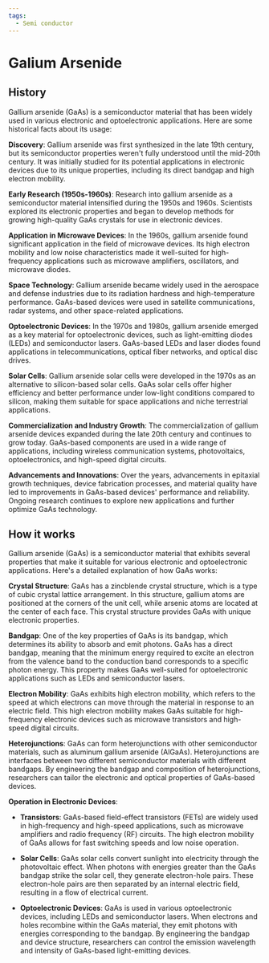 ```yaml
---
tags:
  - Semi conductor
---
```


<head>
    <meta charset="UTF-8">
    <meta name="viewport" content="width=device-width, initial-scale=1.0">
    <meta name="description" content="Welcome to ac-electricity! Here you will learn more about electricity, the different components used to make an electrical circuit as well as their features and use cases.">
    <meta name="keywords" content="alexis carbillet, carbillet, electricity, capacitors, conductors, diodes, electronic, energy source, hardware, home appliances, inductors, insulators, resistors, semi-conductors">
    <meta name="author" content="Alexis Carbillet ">
</head>

# Galium Arsenide

## History

Gallium arsenide (GaAs) is a semiconductor material that has been widely used in various electronic and optoelectronic applications. Here are some historical facts about its usage:

**Discovery**: Gallium arsenide was first synthesized in the late 19th century, but its semiconductor properties weren't fully understood until the mid-20th century. It was initially studied for its potential applications in electronic devices due to its unique properties, including its direct bandgap and high electron mobility.

**Early Research (1950s-1960s)**: Research into gallium arsenide as a semiconductor material intensified during the 1950s and 1960s. Scientists explored its electronic properties and began to develop methods for growing high-quality GaAs crystals for use in electronic devices.

**Application in Microwave Devices**: In the 1960s, gallium arsenide found significant application in the field of microwave devices. Its high electron mobility and low noise characteristics made it well-suited for high-frequency applications such as microwave amplifiers, oscillators, and microwave diodes.

**Space Technology**: Gallium arsenide became widely used in the aerospace and defense industries due to its radiation hardness and high-temperature performance. GaAs-based devices were used in satellite communications, radar systems, and other space-related applications.

**Optoelectronic Devices**: In the 1970s and 1980s, gallium arsenide emerged as a key material for optoelectronic devices, such as light-emitting diodes (LEDs) and semiconductor lasers. GaAs-based LEDs and laser diodes found applications in telecommunications, optical fiber networks, and optical disc drives.

**Solar Cells**: Gallium arsenide solar cells were developed in the 1970s as an alternative to silicon-based solar cells. GaAs solar cells offer higher efficiency and better performance under low-light conditions compared to silicon, making them suitable for space applications and niche terrestrial applications.

**Commercialization and Industry Growth**: The commercialization of gallium arsenide devices expanded during the late 20th century and continues to grow today. GaAs-based components are used in a wide range of applications, including wireless communication systems, photovoltaics, optoelectronics, and high-speed digital circuits.

**Advancements and Innovations**: Over the years, advancements in epitaxial growth techniques, device fabrication processes, and material quality have led to improvements in GaAs-based devices' performance and reliability. Ongoing research continues to explore new applications and further optimize GaAs technology.

## How it works

Gallium arsenide (GaAs) is a semiconductor material that exhibits several properties that make it suitable for various electronic and optoelectronic applications. Here's a detailed explanation of how GaAs works:

**Crystal Structure**: GaAs has a zincblende crystal structure, which is a type of cubic crystal lattice arrangement. In this structure, gallium atoms are positioned at the corners of the unit cell, while arsenic atoms are located at the center of each face. This crystal structure provides GaAs with unique electronic properties.

**Bandgap**: One of the key properties of GaAs is its bandgap, which determines its ability to absorb and emit photons. GaAs has a direct bandgap, meaning that the minimum energy required to excite an electron from the valence band to the conduction band corresponds to a specific photon energy. This property makes GaAs well-suited for optoelectronic applications such as LEDs and semiconductor lasers.

**Electron Mobility**: GaAs exhibits high electron mobility, which refers to the speed at which electrons can move through the material in response to an electric field. This high electron mobility makes GaAs suitable for high-frequency electronic devices such as microwave transistors and high-speed digital circuits.

**Heterojunctions**: GaAs can form heterojunctions with other semiconductor materials, such as aluminum gallium arsenide (AlGaAs). Heterojunctions are interfaces between two different semiconductor materials with different bandgaps. By engineering the bandgap and composition of heterojunctions, researchers can tailor the electronic and optical properties of GaAs-based devices.

**Operation in Electronic Devices**:

   - **Transistors**: GaAs-based field-effect transistors (FETs) are widely used in high-frequency and high-speed applications, such as microwave amplifiers and radio frequency (RF) circuits. The high electron mobility of GaAs allows for fast switching speeds and low noise operation.

   - **Solar Cells**: GaAs solar cells convert sunlight into electricity through the photovoltaic effect. When photons with energies greater than the GaAs bandgap strike the solar cell, they generate electron-hole pairs. These electron-hole pairs are then separated by an internal electric field, resulting in a flow of electrical current.

   - **Optoelectronic Devices**: GaAs is used in various optoelectronic devices, including LEDs and semiconductor lasers. When electrons and holes recombine within the GaAs material, they emit photons with energies corresponding to the bandgap. By engineering the bandgap and device structure, researchers can control the emission wavelength and intensity of GaAs-based light-emitting devices.
